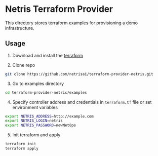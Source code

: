 # Netris Terraform Provider 

This directory stores terraform examples for provisioning a demo infrastructure.


Usage
------

1. Download and install the [terraform](https://www.terraform.io/downloads)

2. Clone repo
```sh
git clone https://github.com/netrisai/terraform-provider-netris.git
```

3. Go to examples directory 
```sh
cd terraform-provider-netris/examples
```

4. Specify controller address and credentials in `terraform.tf` file or set environment variables
```sh
export NETRIS_ADDRESS=http://example.com
export NETRIS_LOGIN=netris
export NETRIS_PASSWORD=newNet0ps
```

5. Init terraform and apply
```sh
terraform init
terraform apply
```
